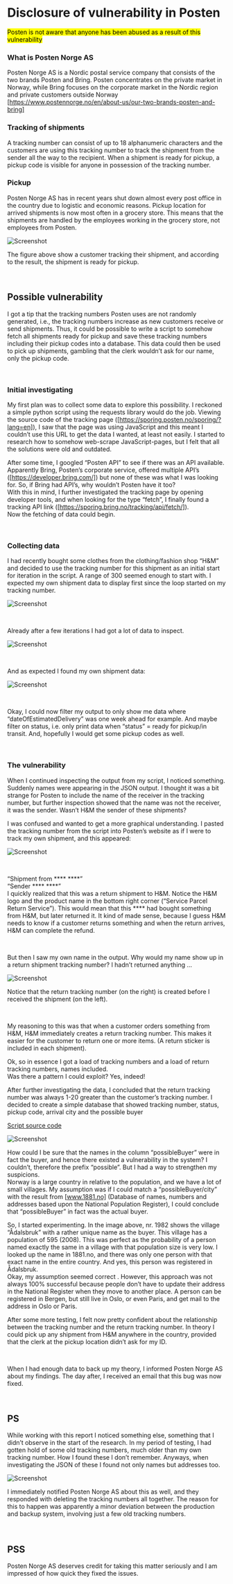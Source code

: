 # Disclosure of vulnerability in Posten

<mark>Posten is not aware that anyone has been abused as a result of this vulnerability</mark>
&nbsp;  


### What is Posten Norge AS  
Posten Norge AS is a Nordic postal service company that consists of the two brands Posten and Bring. 
Posten concentrates on the private market in Norway, while Bring focuses on the corporate market in the Nordic region and private customers outside Norway  
[https://www.postennorge.no/en/about-us/our-two-brands-posten-and-bring]

### Tracking of shipments   
A tracking number can consist of up to 18 alphanumeric characters and the customers are using this tracking number to track the shipment from the sender all the way to the recipient.
When a shipment is ready for pickup, a pickup code is visible for anyone in possession of the tracking number. 

### Pickup    
Posten Norge AS has in recent years shut down almost every post office in the country due to logistic and economic reasons. Pickup location for arrived shipments is now most often in a grocery store. This means that the shipments are handled by the employees working in the grocery store, not employees from Posten.



![Screenshot](images/trackingHome.jpg?raw=true)


The figure above show a customer tracking their shipment, and according to the result, the shipment  is ready for pickup. 

&nbsp;
## Possible vulnerability    
I got a tip that the tracking numbers Posten uses are not randomly generated, i.e., the tracking numbers increase as new customers receive or send shipments. Thus, it could be possible to write a script to somehow fetch all shipments ready for pickup and save these tracking numbers including their pickup codes into a database.
This data could then be used to pick up shipments, gambling that the clerk wouldn’t ask for our name, only the pickup code.

&nbsp;
### Initial investigating    
My first plan was to collect some data to explore this possibility. I reckoned a simple python script using the requests library would do the job. Viewing the source code of the tracking page ([https://sporing.posten.no/sporing/?lang=en]), I saw that the page was using JavaScript and this meant I couldn’t use this URL to get the data I wanted, at least not easily. I started to research how to somehow web-scrape JavaScript-pages, but I felt that all the solutions were old and outdated.  

After some time, I googled “Posten API” to see if there was an API available. Apparently Bring, Posten’s corporate service, offered multiple API’s ([https://developer.bring.com/]) but none of these was what I was looking for. So, if Bring had API’s, why wouldn’t Posten have it too?  
With this in mind, I further investigated the tracking page by opening developer tools, and when looking for the type “fetch”, I finally found a tracking API link ([https://sporing.bring.no/tracking/api/fetch/]).  
Now the fetching of data could begin. 

&nbsp;
### Collecting data   
I had recently bought some clothes from the clothing/fashion shop “H&M” and decided to use the tracking number for this shipment as an initial start for iteration in the script. A range of 300 seemed enough to start with. I expected my own shipment data to display first since the loop started on my tracking number.


![Screenshot](images/firstScript.jpg?raw=true)

&nbsp;  

Already after a few iterations I had got a lot of data to inspect.  


![Screenshot](images/initialResult.JPG?raw=true)

&nbsp;  

And as expected I found my own shipment data:  


![Screenshot](images/jsonPrettyEx1.JPG?raw=true)

&nbsp;  

Okay, I could now filter my output to only show me data where “dateOfEstimatedDelivery” was one week ahead for example. And maybe filter on status, i.e. only print data when “status” = ready for pickup/in transit. And, hopefully I would get some pickup codes as well.  

&nbsp;

### The vulnerability  
When I continued inspecting the output from my script, I noticed something. Suddenly names were appearing in the JSON output. I thought it was a bit strange for Posten to include the name of the receiver in the tracking number, but further inspection showed that the name was not the receiver, it was the sender. Wasn’t H&M the sender of these shipments?  

I was confused and wanted to get a more graphical understanding. I pasted the tracking number from the script into Posten’s website as if I were to track my own shipment, and this appeared:

![Screenshot](images/returnWithNameHidden.jpg?raw=true)

&nbsp;  

“Shipment from **** ****”  
“Sender **** ****”  
I quickly realized that this was a return shipment to H&M. Notice the H&M logo and the product name in the bottom right corner (“Service Parcel Return Service”). This would mean that this **** had bought something from H&M, but later returned it.
It kind of made sense, because I guess H&M needs to know if a customer returns something and when the return arrives, H&M can complete the refund.  

  

&nbsp;  

But then I saw my own name in the output. Why would my name show up in a return shipment tracking number? I hadn’t returned anything ...

![Screenshot](images/trackingReturn.jpg?raw=true)


Notice that the return tracking number (on the right) is created before I received the shipment (on the left). 

&nbsp;  

My reasoning to this was that when a customer orders something from H&M, H&M immediately creates a return tracking number. This makes it easier for the customer to return one or more items. (A return sticker is included in each shipment).  

Ok, so in essence I got a load of tracking numbers and a load of return tracking numbers, names included.  
Was there a pattern I could exploit? Yes, indeed!  

After further investigating the data, I concluded that the return tracking number was always 1-20 greater than the customer’s tracking number.
I decided to create a simple database that showed tracking number, status, pickup code, arrival city and the possible buyer  

[Script source code](https://github.com/b1nbash/b1nbash.github.io/tree/main/script/fetchTrackingNo.py)
&nbsp;  


![Screenshot](images/possibleBuyersHidden.jpg?raw=true)  

How could I be sure that the names in the column “possibleBuyer” were in fact the buyer, and hence there existed a vulnerability in the system? I couldn’t, therefore the prefix “possible”. But I had a way to strengthen my suspicions.  
Norway is a large country in relative to the population, and we have a lot of small villages. My assumption was if I could match a “possibleBuyer/city” with the result from [www.1881.no] (Database of names, numbers and addresses based upon the National Population Register), I could conclude that “possibleBuyer” in fact was the actual buyer. 

So, I started experimenting. In the image above, nr. 1982 shows the village “Ådalsbruk” with a rather unique name as the buyer. This village has a population of 595 (2008). This was perfect as the probability of a person named exactly the same in a village with that population size is very low. I looked up the name in 1881.no, and there was only one person with that exact name in the entire country. And yes, this person was registered in Ådalsbruk.  
Okay, my assumption seemed correct . However, this approach was not always 100% successful because people don’t have to update their address in the National Register when they move to another place. A person can be registered in Bergen, but still live in Oslo, or even Paris, and get mail to the address in Oslo or Paris.  

After some more testing, I felt now pretty confident about the relationship between the tracking number and the return tracking number. In theory I could pick up any shipment from H&M anywhere in the country, provided that the clerk at the pickup location didn’t ask for my ID.  

&nbsp;  

When I had enough data to back up my theory, I informed Posten Norge AS about my findings. The day after, I received an email that this bug was now fixed.  


&nbsp;
&nbsp;
## PS  

While working with this report I noticed something else, something that I didn’t observe in the start of the research.
In my period of testing, I had gotten hold of some old tracking numbers, much older than my own tracking number. How I found these I don’t remember. 
Anyways, when investigating the JSON of these I found not only names but addresses too.  


![Screenshot](images/nameAndAddress.jpg?raw=true)

I immediately notified Posten Norge AS about this as well, and they responded with deleting the tracking numbers all together. The reason for this to happen was apparently a minor deviation between the production and backup system, involving just a few old tracking numbers.  

&nbsp;
&nbsp;
## PSS  

Posten Norge AS deserves credit for taking this matter seriously and I am impressed of how quick they fixed the issues.

